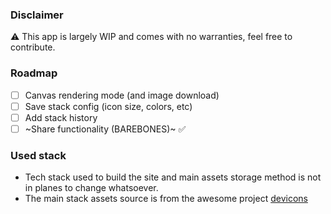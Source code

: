 ### Disclaimer
 ⚠️ This app is largely WIP and comes with no warranties, feel free to contribute.


### Roadmap
- [ ] Canvas rendering mode (and image download)
- [ ] Save stack config (icon size, colors, etc)
- [ ] Add stack history
- [ ] ~Share functionality (BAREBONES)~ ✅

### Used stack
- Tech stack used to build the site and main assets storage method is not in planes to change whatsoever.
- The main stack assets source is from the awesome project [devicons](https://github.com/devicons/devicon)